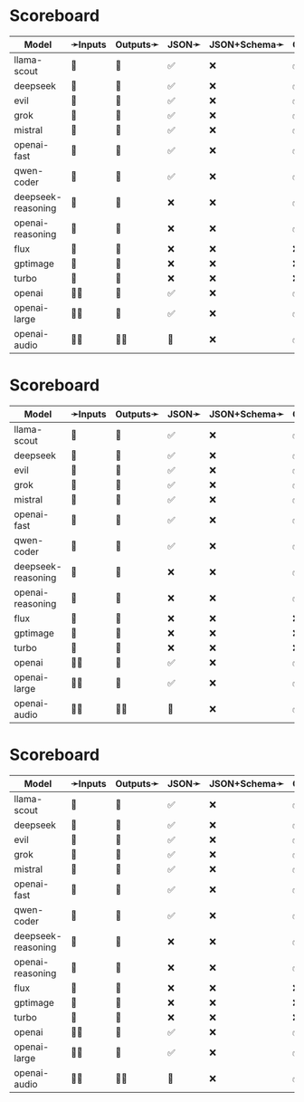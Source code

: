 # Scoreboard

| Model              | ➛Inputs   | Outputs➛   | JSON➛   | JSON+Schema➛   | Chat | Streaming | Tools  | Batch | Seed | Files | Citations | Thinking |
| ------------------ | --------- | ---------- | ------- | -------------- | ---- | --------- | ------ | ----- | ---- | ----- | --------- | -------- |
| llama-scout        | 💬        | 💬         | ✅      | ❌             | ✅🤪 | ✅💸🤪    | 💥💨🧐 | ❌    | ✅   | ❌    | ❌        | ❌       |
| deepseek           | 💬        | 💬         | ✅      | ❌             | ✅🤪 | ✅💸🤪    | 💥💨🧐 | ❌    | ✅   | ❌    | ❌        | ❌       |
| evil               | 💬        | 💬         | ✅      | ❌             | ✅🤪 | ✅💸🤪    | 💥💨🧐 | ❌    | ✅   | ❌    | ❌        | ❌       |
| grok               | 💬        | 💬         | ✅      | ❌             | ✅🤪 | ✅💸🤪    | 💥💨🧐 | ❌    | ✅   | ❌    | ❌        | ❌       |
| mistral            | 💬        | 💬         | ✅      | ❌             | ✅🤪 | ✅💸🤪    | 💥💨🧐 | ❌    | ✅   | ❌    | ❌        | ❌       |
| openai-fast        | 💬        | 💬         | ✅      | ❌             | ✅🤪 | ✅💸🤪    | 💥💨🧐 | ❌    | ✅   | ❌    | ❌        | ❌       |
| qwen-coder         | 💬        | 💬         | ✅      | ❌             | ✅🤪 | ✅💸🤪    | 💥💨🧐 | ❌    | ✅   | ❌    | ❌        | ❌       |
| deepseek-reasoning | 💬        | 💬         | ❌      | ❌             | ✅🤪 | ❌        | 💨🧐   | ❌    | ✅   | ❌    | ❌        | ✅       |
| openai-reasoning   | 💬        | 💬         | ❌      | ❌             | ✅🤪 | ❌        | 💨🧐   | ❌    | ✅   | ❌    | ❌        | ✅       |
| flux               | 💬        | 📸         | ❌      | ❌             | ❌   | ❌        | ❌     | ❌    | ✅   | ❌    | ❌        | ❌       |
| gptimage           | 💬        | 📸         | ❌      | ❌             | ❌   | ❌        | ❌     | ❌    | ✅   | ❌    | ❌        | ❌       |
| turbo              | 💬        | 📸         | ❌      | ❌             | ❌   | ❌        | ❌     | ❌    | ✅   | ❌    | ❌        | ❌       |
| openai             | 💬📸      | 💬         | ✅      | ❌             | ✅🤪 | ✅💸🤪    | ✅     | ❌    | ✅   | ❌    | ❌        | ❌       |
| openai-large       | 💬📸      | 💬         | ✅      | ❌             | ✅🤪 | ✅💸🤪    | ✅     | ❌    | ✅   | ❌    | ❌        | ❌       |
| openai-audio       | 🎤💬      | 🎤💬       | 🤪      | ❌             | ✅🤪 | ❌        | 💨🧐   | ❌    | ✅   | ❌    | ❌        | ❌       |
# Scoreboard

| Model              | ➛Inputs   | Outputs➛   | JSON➛   | JSON+Schema➛   | Chat | Streaming | Tools  | Batch | Seed | Files | Citations | Thinking |
| ------------------ | --------- | ---------- | ------- | -------------- | ---- | --------- | ------ | ----- | ---- | ----- | --------- | -------- |
| llama-scout        | 💬        | 💬         | ✅      | ❌             | ✅🤪 | ✅💸🤪    | 💥💨🧐 | ❌    | ✅   | ❌    | ❌        | ❌       |
| deepseek           | 💬        | 💬         | ✅      | ❌             | ✅🤪 | ✅💸🤪    | 💥💨🧐 | ❌    | ✅   | ❌    | ❌        | ❌       |
| evil               | 💬        | 💬         | ✅      | ❌             | ✅🤪 | ✅💸🤪    | 💥💨🧐 | ❌    | ✅   | ❌    | ❌        | ❌       |
| grok               | 💬        | 💬         | ✅      | ❌             | ✅🤪 | ✅💸🤪    | 💥💨🧐 | ❌    | ✅   | ❌    | ❌        | ❌       |
| mistral            | 💬        | 💬         | ✅      | ❌             | ✅🤪 | ✅💸🤪    | 💥💨🧐 | ❌    | ✅   | ❌    | ❌        | ❌       |
| openai-fast        | 💬        | 💬         | ✅      | ❌             | ✅🤪 | ✅💸🤪    | 💥💨🧐 | ❌    | ✅   | ❌    | ❌        | ❌       |
| qwen-coder         | 💬        | 💬         | ✅      | ❌             | ✅🤪 | ✅💸🤪    | 💥💨🧐 | ❌    | ✅   | ❌    | ❌        | ❌       |
| deepseek-reasoning | 💬        | 💬         | ❌      | ❌             | ✅🤪 | ❌        | 💨🧐   | ❌    | ✅   | ❌    | ❌        | ✅       |
| openai-reasoning   | 💬        | 💬         | ❌      | ❌             | ✅🤪 | ❌        | 💨🧐   | ❌    | ✅   | ❌    | ❌        | ✅       |
| flux               | 💬        | 📸         | ❌      | ❌             | ❌   | ❌        | ❌     | ❌    | ✅   | ❌    | ❌        | ❌       |
| gptimage           | 💬        | 📸         | ❌      | ❌             | ❌   | ❌        | ❌     | ❌    | ✅   | ❌    | ❌        | ❌       |
| turbo              | 💬        | 📸         | ❌      | ❌             | ❌   | ❌        | ❌     | ❌    | ✅   | ❌    | ❌        | ❌       |
| openai             | 💬📸      | 💬         | ✅      | ❌             | ✅🤪 | ✅💸🤪    | ✅     | ❌    | ✅   | ❌    | ❌        | ❌       |
| openai-large       | 💬📸      | 💬         | ✅      | ❌             | ✅🤪 | ✅💸🤪    | ✅     | ❌    | ✅   | ❌    | ❌        | ❌       |
| openai-audio       | 🎤💬      | 🎤💬       | 🤪      | ❌             | ✅🤪 | ❌        | 💨🧐   | ❌    | ✅   | ❌    | ❌        | ❌       |
# Scoreboard

| Model              | ➛Inputs   | Outputs➛   | JSON➛   | JSON+Schema➛   | Chat | Streaming | Tools  | Batch | Seed | Files | Citations | Thinking |
| ------------------ | --------- | ---------- | ------- | -------------- | ---- | --------- | ------ | ----- | ---- | ----- | --------- | -------- |
| llama-scout        | 💬        | 💬         | ✅      | ❌             | ✅🤪 | ✅💸🤪    | 💥💨🧐 | ❌    | ✅   | ❌    | ❌        | ❌       |
| deepseek           | 💬        | 💬         | ✅      | ❌             | ✅🤪 | ✅💸🤪    | 💥💨🧐 | ❌    | ✅   | ❌    | ❌        | ❌       |
| evil               | 💬        | 💬         | ✅      | ❌             | ✅🤪 | ✅💸🤪    | 💥💨🧐 | ❌    | ✅   | ❌    | ❌        | ❌       |
| grok               | 💬        | 💬         | ✅      | ❌             | ✅🤪 | ✅💸🤪    | 💥💨🧐 | ❌    | ✅   | ❌    | ❌        | ❌       |
| mistral            | 💬        | 💬         | ✅      | ❌             | ✅🤪 | ✅💸🤪    | 💥💨🧐 | ❌    | ✅   | ❌    | ❌        | ❌       |
| openai-fast        | 💬        | 💬         | ✅      | ❌             | ✅🤪 | ✅💸🤪    | 💥💨🧐 | ❌    | ✅   | ❌    | ❌        | ❌       |
| qwen-coder         | 💬        | 💬         | ✅      | ❌             | ✅🤪 | ✅💸🤪    | 💥💨🧐 | ❌    | ✅   | ❌    | ❌        | ❌       |
| deepseek-reasoning | 💬        | 💬         | ❌      | ❌             | ✅🤪 | ❌        | 💨🧐   | ❌    | ✅   | ❌    | ❌        | ✅       |
| openai-reasoning   | 💬        | 💬         | ❌      | ❌             | ✅🤪 | ❌        | 💨🧐   | ❌    | ✅   | ❌    | ❌        | ✅       |
| flux               | 💬        | 📸         | ❌      | ❌             | ❌   | ❌        | ❌     | ❌    | ✅   | ❌    | ❌        | ❌       |
| gptimage           | 💬        | 📸         | ❌      | ❌             | ❌   | ❌        | ❌     | ❌    | ✅   | ❌    | ❌        | ❌       |
| turbo              | 💬        | 📸         | ❌      | ❌             | ❌   | ❌        | ❌     | ❌    | ✅   | ❌    | ❌        | ❌       |
| openai             | 💬📸      | 💬         | ✅      | ❌             | ✅🤪 | ✅💸🤪    | ✅     | ❌    | ✅   | ❌    | ❌        | ❌       |
| openai-large       | 💬📸      | 💬         | ✅      | ❌             | ✅🤪 | ✅💸🤪    | ✅     | ❌    | ✅   | ❌    | ❌        | ❌       |
| openai-audio       | 🎤💬      | 🎤💬       | 🤪      | ❌             | ✅🤪 | ❌        | 💨🧐   | ❌    | ✅   | ❌    | ❌        | ❌       |

